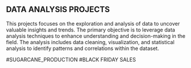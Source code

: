 ## DATA ANALYSIS PROJECTS
This projects focuses on the exploration and analysis of data to uncover valuable insights and trends. The primary objective is to leverage data analysis techniques to enhance understanding and decision-making in the field.
The analysis includes data cleaning, visualization, and statistical analysis to identify patterns and correlations within the dataset.

#SUGARCANE_PRODUCTION
#BLACK FRIDAY SALES
